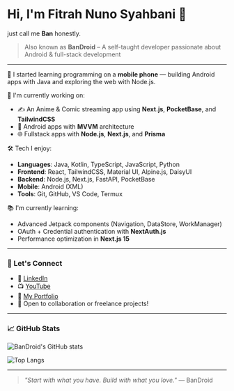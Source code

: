 # Hi, I'm Fitrah Nuno Syahbani 👋

just call me **Ban** honestly.

> Also known as **BanDroid** – A self-taught developer passionate about Android & full-stack development

---

🌱 I started learning programming on a **mobile phone** — building Android apps with Java and exploring the web with Node.js.

🚀 I'm currently working on:
- ✍️ An Anime & Comic streaming app using **Next.js**, **PocketBase**, and **TailwindCSS**
- 📱 Android apps with **MVVM** architecture
- 🌐 Fullstack apps with **Node.js**, **Next.js**, and **Prisma**

🛠️ Tech I enjoy:
- **Languages**: Java, Kotlin, TypeScript, JavaScript, Python
- **Frontend**: React, TailwindCSS, Material UI, Alpine.js, DaisyUI
- **Backend**: Node.js, Next.js, FastAPI, PocketBase
- **Mobile**: Android (XML)
- **Tools**: Git, GitHub, VS Code, Termux

📚 I'm currently learning:
- Advanced Jetpack components (Navigation, DataStore, WorkManager)
- OAuth + Credential authentication with **NextAuth.js**
- Performance optimization in **Next.js 15**

---

### 🔗 Let's Connect

- 💼 [LinkedIn](www.linkedin.com/in/fitrah-nuno-syahbani-597338236)
- 📺 [YouTube](https://www.youtube.com/@ban_droid)
- 🧠 [My Portfolio](https://kitalulus.com/u/fitrah-nuno-syahbani-kzgt)
- 💬 Open to collaboration or freelance projects!

---

### 📈 GitHub Stats

![BanDroid's GitHub stats](https://github-readme-stats.vercel.app/api?username=BanDroid&show_icons=true&theme=github_dark)

![Top Langs](https://github-readme-stats.vercel.app/api/top-langs/?username=BanDroid&layout=compact&theme=github_dark)

---

> _"Start with what you have. Build with what you love."_ — BanDroid

